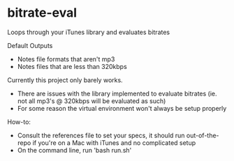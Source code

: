# bitrate-eval
Loops through your iTunes library and evaluates bitrates

Default Outputs
- Notes file formats that aren't mp3
- Notes files that are less than 320kbps

Currently this project only barely works. 
- There are issues with the library implemented to evaluate bitrates (ie. not all mp3's @ 320kbps will be evaluated as such)
- For some reason the virtual environment won't always be setup properly

How-to:
- Consult the references file to set your specs, it should run out-of-the-repo if you're on a Mac with iTunes and no complicated setup
- On the command line, run 'bash run.sh'
